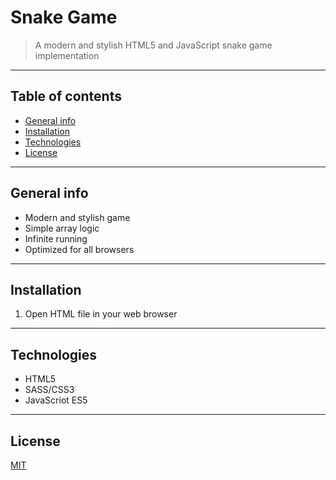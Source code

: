 # Snake Game
> A modern and stylish HTML5 and JavaScript snake game implementation

---

## Table of contents  
* [General info](#general-info)  
* [Installation](#installation)  
* [Technologies](#technologies)  
* [License](#license)

---

## General info
* Modern and stylish game
* Simple array logic
* Infinite running
* Optimized for all browsers

---

## Installation  
1. Open HTML file in your web browser

---

## Technologies  
* HTML5
* SASS/CSS3
* JavaScriot ES5

---

## License  
[MIT](https://choosealicense.com/licenses/mit/)
